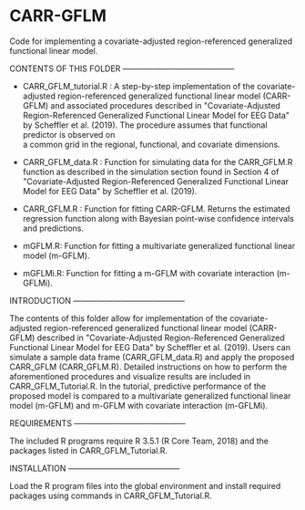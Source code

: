# CARR-GFLM
Code for implementing a covariate-adjusted region-referenced generalized functional linear model.

CONTENTS OF THIS FOLDER
——————————————	

* CARR_GFLM_tutorial.R :           A step-by-step implementation of the covariate-adjusted region-referenced
					generalized functional linear model (CARR-GFLM) and associated procedures described
					in "Covariate-Adjusted Region-Referenced Generalized Functional Linear Model for EEG Data"
					by Scheffler et al. (2019). The procedure assumes that functional predictor is observed on  
					a common grid in the regional, functional, and covariate dimensions.

* CARR_GFLM_data.R : 	      	Function for simulating data for the CARR_GFLM.R function as described
             			           in the simulation section found in Section 4 of "Covariate-Adjusted 
                                                      Region-Referenced Generalized Functional Linear Model for EEG Data" 
                                                      by Scheffler et al. (2019).  

* CARR_GFLM.R : 			Function for fitting CARR-GFLM. Returns the estimated regression function along with Bayesian 
                                                      point-wise confidence intervals and predictions.

* mGFLM.R:                                  Function for fitting a multivariate generalized functional linear model (m-GFLM).

* mGFLMi.R:                                 Function for fitting a m-GFLM with covariate interaction (m-GFLMi).

		 
INTRODUCTION
——————————————	

The contents of this folder allow for implementation of the covariate-adjusted region-referenced generalized functional linear model (CARR-GFLM) 
described in "Covariate-Adjusted Region-Referenced Generalized Functional Linear Model for EEG Data" by Scheffler et al. (2019). Users can simulate 
a sample data frame (CARR_GFLM_data.R) and apply the proposed CARR_GFLM (CARR_GFLM.R). Detailed instructions on how to perform the 
aforementioned procedures and visualize results are included in CARR_GFLM_Tutorial.R. In the tutorial, predictive performance of the proposed model 
is compared to a multivariate generalized functional linear model (m-GFLM) and m-GFLM with covariate interaction (m-GFLMi).

REQUIREMENTS
——————————————	

The included R programs require R 3.5.1 (R Core Team, 2018) and the packages listed in CARR_GFLM_Tutorial.R.


INSTALLATION
——————————————	

Load the R program files into the global environment and install required packages using commands in CARR_GFLM_Tutorial.R.
